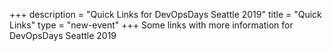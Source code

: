 +++
description = "Quick Links for DevOpsDays Seattle 2019"
title = "Quick Links"
type = "new-event"
+++
Some links with more information for DevOpsDays Seattle 2019